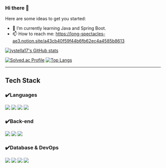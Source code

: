 ### Hi there 👋

Here are some ideas to get you started:

- 🌱 I’m currently learning Java and Spring Boot.
- 📫 How to reach me: https://long-spectacles-ae3.notion.site/a43cb40f59f44b6fb62ec4a4585b8613

<!--
**jystella17/jystella17** is a ✨ _special_ ✨ repository because its `README.md` (this file) appears on your GitHub profile.

Here are some ideas to get you started:

- 🔭 I’m currently working on ...
- 🌱 I’m currently learning ...
- 👯 I’m looking to collaborate on ...
- 🤔 I’m looking for help with ...
- 💬 Ask me about ...
- 📫 How to reach me: ...
- 😄 Pronouns: ...
- ⚡ Fun fact: ...
-->

<div>
<!--깃허브 레벨-->

[![jystella17's GitHub stats](https://github-readme-stats.vercel.app/api?username=jystella17&theme=dracula)](https://github.com/jystella17/github-readme-stats)
</div>

<div>

<!--백준 티어 & 깃허브 통계(사용언어)-->
[![Solved.ac Profile](http://mazassumnida.wtf/api/generate_badge?boj=allets1723)](https://solved.ac/allets1723) [![Top Langs](https://github-readme-stats.vercel.app/api/top-langs/?username=jystella17&langs_count=10&layout=compact)](https://github.com/jystella17/github-readme-stats)</div>

---
## Tech Stack

### ✔️Languages
<img src="https://img.shields.io/badge/Python-3776AB?style=for-the-badge&logo=Python&logoColor=yellow"> <img src="https://img.shields.io/badge/Java-b07219?style=for-the-badge&logo=Java"> <img src="https://img.shields.io/badge/C++-f34b7d?style=for-the-badge&logo=cplusplus&logoColor=white"> <img src="https://img.shields.io/badge/Go-00ADD8?style=for-the-badge&logo=Go&logoColor=white">
### ✔️Back-end
<img src="https://img.shields.io/badge/Spring-6DB33F?style=for-the-badge&logo=Spring&logoColor=green"> <img src="https://img.shields.io/badge/Spring%20Boot-6DB33F?style=for-the-badge&logo=Spring%20Boot&logoColor=white"> <img src="https://img.shields.io/badge/Django-092E20?style=for-the-badge&logo=Django&logoColor=white">
### ✔️Database & DevOps
<img src="https://img.shields.io/badge/MySQL-4479A1?style=for-the-badge&logo=MySQL&logoColor=white"> <img src="https://img.shields.io/badge/MariaDB-003545?style=for-the-badge&logo=MariaDB&logoColor=white"> <img src="https://img.shields.io/badge/Docker-2496ED?style=for-the-badge&logo=Docker&logoColor=white"> <img src="https://img.shields.io/badge/Github%20Actions-2088FF?style=for-the-badge&logo=Github%20Actions&logoColor=white"> 

